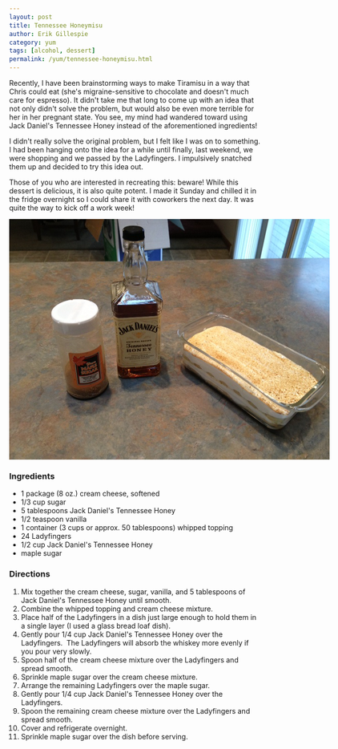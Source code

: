 ```yaml
---
layout: post
title: Tennessee Honeymisu
author: Erik Gillespie
category: yum
tags: [alcohol, dessert]
permalink: /yum/tennessee-honeymisu.html
---
```


Recently, I have been brainstorming ways to make Tiramisu in a way that Chris could eat (she's migraine-sensitive to chocolate and doesn't much care for espresso). It didn't take me that long to come up with an idea that not only didn't solve the problem, but would also be even more terrible for her in her pregnant state. You see, my mind had wandered toward using Jack Daniel's Tennessee Honey instead of the aforementioned ingredients!

I didn't really solve the original problem, but I felt like I was on to something. I had been hanging onto the idea for a while until finally, last weekend, we were shopping and we passed by the Ladyfingers. I impulsively snatched them up and decided to try this idea out.

Those of you who are interested in recreating this: beware! While this dessert is delicious, it is also quite potent. I made it Sunday and chilled it in the fridge overnight so I could share it with coworkers the next day. It was quite the way to kick off a work week!

<div class="gala" style="width:640px; height:480px">
  <img src="/img/honeymisu.jpg" alt="Do not operate a motor vehicle while consuming this dessert."/>
</div>

### Ingredients

* 1 package (8 oz.) cream cheese, softened
* 1/3 cup sugar
* 5 tablespoons Jack Daniel's Tennessee Honey
* 1/2 teaspoon vanilla
* 1 container (3 cups or approx. 50 tablespoons) whipped topping
* 24 Ladyfingers
* 1/2 cup Jack Daniel's Tennessee Honey
* maple sugar

### Directions

1. Mix together the cream cheese, sugar, vanilla, and 5 tablespoons of Jack Daniel's Tennessee Honey until smooth.
2. Combine the whipped topping and cream cheese mixture.
3. Place half of the Ladyfingers in a dish just large enough to hold them in a single layer (I used a glass bread loaf dish).
4. Gently pour 1/4 cup Jack Daniel's Tennessee Honey over the Ladyfingers.  The Ladyfingers will absorb the whiskey more evenly if you pour very slowly.
5. Spoon half of the cream cheese mixture over the Ladyfingers and spread smooth.
6. Sprinkle maple sugar over the cream cheese mixture.
7. Arrange the remaining Ladyfingers over the maple sugar.
8. Gently pour 1/4 cup Jack Daniel's Tennessee Honey over the Ladyfingers.
9. Spoon the remaining cream cheese mixture over the Ladyfingers and spread smooth.
10. Cover and refrigerate overnight.
11. Sprinkle maple sugar over the dish before serving.
